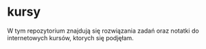 # kursy

W tym repozytorium znajdują się rozwiązania zadań oraz notatki do internetowych kursów, ktorych się podjęłam.
